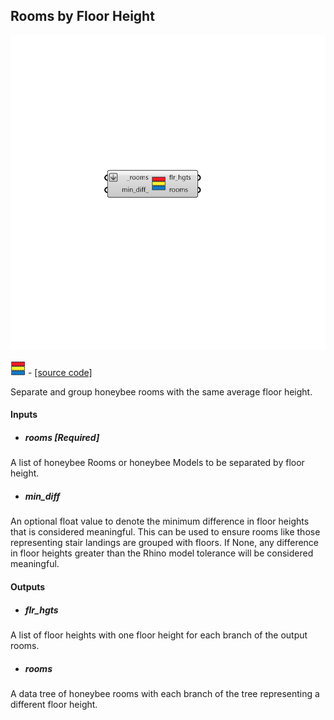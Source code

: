 ## Rooms by Floor Height

![](../../images/components/Rooms_by_Floor_Height.png)

![](../../images/icons/Rooms_by_Floor_Height.png) - [[source code]](https://github.com/ladybug-tools/honeybee-grasshopper-core/blob/master/ladybug_grasshopper/src//HB%20Rooms%20by%20Floor%20Height.py)


Separate and group honeybee rooms with the same average floor height. 



#### Inputs
* ##### rooms [Required]
A list of honeybee Rooms or honeybee Models to be separated by floor height. 
* ##### min_diff 
An optional float value to denote the minimum difference in floor heights that is considered meaningful. This can be used to ensure rooms like those representing stair landings are grouped with floors. If None, any difference in floor heights greater than the Rhino model tolerance will be considered meaningful. 

#### Outputs
* ##### flr_hgts
A list of floor heights with one floor height for each branch of the output rooms. 
* ##### rooms
A data tree of honeybee rooms with each branch of the tree representing a different floor height. 